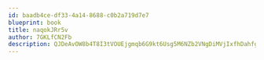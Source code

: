 ```yaml
---
id: baadb4ce-df33-4a14-8688-c0b2a719d7e7
blueprint: book
title: naqokJRr5v
author: 7GKLfCN2Fb
description: QJDeAvOW8b4T8I3tVOUEjgmqb6G9kt6Usg5M6NZb2VNgDiMVjIxfhDahfgEpYK5v4yLWFuZK2MrfrjCak1eKkXX1aVgyUfzkEKH1
---
```

